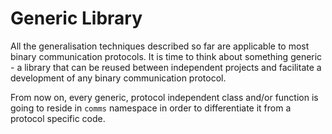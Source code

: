 # Generic Library

All the generalisation techniques described so far are applicable to most
binary communication protocols. It is time to think about something generic - 
a library that can be reused between independent projects and facilitate a
development of any binary communication protocol.

From now on, every generic, protocol independent class and/or function
is going to reside in `comms` namespace in order to differentiate it from a
protocol specific code.

